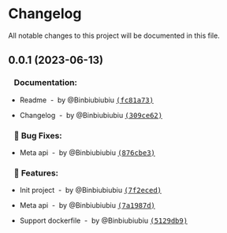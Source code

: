 # Changelog

All notable changes to this project will be documented in this file.

## 0.0.1 (2023-06-13)

### &nbsp;&nbsp;&nbsp;Documentation:

- Readme &nbsp;-&nbsp; by @Binbiubiubiu [<samp>(fc81a73)</samp>](https://github.com/Binbiubiubiu/git-semver-tags/commit/fc81a735721417af3e0ec1fa6598f57e96d8356e)

- Changelog &nbsp;-&nbsp; by @Binbiubiubiu [<samp>(309ce62)</samp>](https://github.com/Binbiubiubiu/git-semver-tags/commit/309ce6282297fcd4a41f539508cf5afdc459a75c)


### &nbsp;&nbsp;&nbsp;🐞 Bug Fixes:

- Meta api &nbsp;-&nbsp; by @Binbiubiubiu [<samp>(876cbe3)</samp>](https://github.com/Binbiubiubiu/git-semver-tags/commit/876cbe3a62542885901da1e2e56f6a687303df52)


### &nbsp;&nbsp;&nbsp;🚀 Features:

- Init project &nbsp;-&nbsp; by @Binbiubiubiu [<samp>(7f2eced)</samp>](https://github.com/Binbiubiubiu/git-semver-tags/commit/7f2eced5c1dd59ceabb1d401e1e71d0d44a49a08)

- Meta api &nbsp;-&nbsp; by @Binbiubiubiu [<samp>(7a1987d)</samp>](https://github.com/Binbiubiubiu/git-semver-tags/commit/7a1987d85bea8691331ca0a8b2f234fab67b02a5)

- Support dockerfile &nbsp;-&nbsp; by @Binbiubiubiu [<samp>(5129db9)</samp>](https://github.com/Binbiubiubiu/git-semver-tags/commit/5129db938a9381bb1a39eef559ffdd1377c8cf5d)


<!-- generated by git-cliff -->
